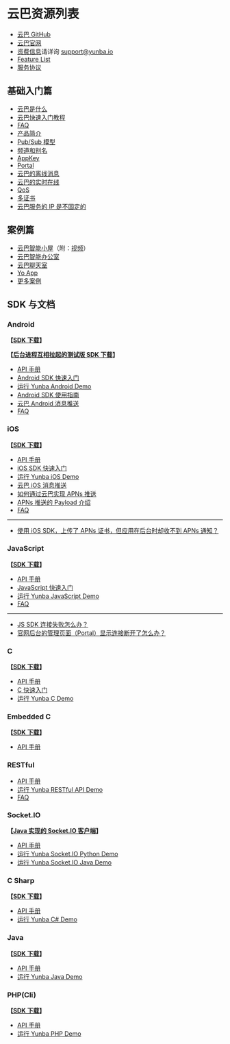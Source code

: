 # 云巴资源列表

- [云巴 GitHub](https://github.com/yunba)
- [云巴官网](http://yunba.io)
- [资费信息](http://yunba.io/pricing/)请详询 support@yunba.io
- [Feature List](https://github.com/yunba/kb/blob/master/feature_list.md)
- [服务协议](https://github.com/yunba/kb/blob/master/Terms.md)

## 基础入门篇
- [云巴是什么](https://github.com/yunba/kb/blob/master/云巴是什么.md)
- [云巴快速入门教程](https://github.com/yunba/kb/blob/master/%E4%BA%91%E5%B7%B4%E5%BF%AB%E9%80%9F%E5%85%A5%E9%97%A8%E6%95%99%E7%A8%8B.md)
- [FAQ](https://github.com/yunba/docs/blob/master/support/faq/faq.md)
- [产品简介](https://github.com/yunba/docs/blob/master/products/product_briefing.md)
- [Pub/Sub 模型](https://github.com/yunba/kb/blob/master/PubSub.md)
- [频道和别名](https://github.com/yunba/kb/blob/master/频道和别名.md)
- [AppKey](https://github.com/yunba/kb/blob/master/AppKey.md)
- [Portal](https://github.com/yunba/kb/blob/master/Portal.md)
- [云巴的离线消息](https://github.com/yunba/kb/blob/master/云巴的离线消息.md)
- [云巴的实时在线](https://github.com/yunba/kb/blob/master/Presence.md)
- [QoS](https://github.com/yunba/kb/blob/master/QoS.md)
- [多证书](https://github.com/yunba/kb/blob/master/%E5%A4%9A%E8%AF%81%E4%B9%A6.md)
- [云巴服务的 IP 是不固定的](https://github.com/yunba/kb/blob/master/%E4%BA%91%E5%B7%B4%E6%9C%8D%E5%8A%A1%E7%9A%84%20IP%20%E6%98%AF%E4%B8%8D%E5%9B%BA%E5%AE%9A%E7%9A%84.md)

## 案例篇
- [云巴智能小屋](https://github.com/yunbademo/yunba-smarthome)（附：[视频](http://www.tudou.com/programs/view/BYpGTDNi72E/)）
- [云巴智能办公室](https://github.com/shdxiang/yunba-smartoffice)
- [云巴聊天室](https://github.com/yunbademo/yunba-chatroom)
- [Yo App](https://github.com/yunbademo/YunBa-Yo)
- [更多案例](https://github.com/yunbademo)



## SDK 与文档

### Android
**【[SDK 下载](https://raw.githubusercontent.com/yunba/yunba-sdk-releases/master/Android/YunBa-Android-sdk-1.4.5.zip)】**

**【[后台进程互相拉起的测试版 SDK 下载](https://raw.githubusercontent.com/yunba/yunba-sdk-releases/master/Android/YunBa-Android-sdk-1.6.3.zip)】**
- [API 手册](https://github.com/yunba/docs/blob/master/Android_API_Reference.md)
- [Android SDK 快速入门](https://github.com/yunba/docs/blob/master/Android_Quick_Start.md)
- [运行 Yunba Android Demo](https://github.com/yunba/docs/blob/master/quickstart/demo/Demo_Android.md)
- [Android SDK 使用指南](https://github.com/yunba/docs/blob/master/sdk/Android_SDK_tutorial.md)
- [云巴 Android 消息推送](https://github.com/yunba/kb/blob/master/云巴%20Android%20消息推送.md)
- [FAQ](https://github.com/yunba/docs/blob/master/support/faq/faq.md#android-sdk)

### iOS
**【[SDK 下载](https://raw.githubusercontent.com/yunba/yunba-sdk-releases/master/iOS/YunBa-iOS-sdk-1.6.2.zip)】**
- [API 手册](https://github.com/yunba/docs/blob/master/iOS_API_Reference.md)
- [iOS SDK 快速入门](https://github.com/yunba/docs/blob/master/iOS_Quick_Start.md)
- [运行 Yunba iOS Demo](https://github.com/yunba/docs/blob/master/quickstart/demo/Demo_iOS.md)
- [云巴 iOS 消息推送](https://github.com/yunba/kb/blob/master/云巴%20iOS%20消息推送.md)
- [如何通过云巴实现 APNs 推送](https://github.com/yunba/kb/blob/master/如何通过云巴实现%20APNs%20推送.md)
- [APNs 推送的 Payload 介绍](https://github.com/yunba/kb/blob/master/APNs/Payload.md)
- [FAQ](https://github.com/yunba/docs/blob/master/support/faq/faq.md#ios-sdk)

---

- [使用 iOS SDK，上传了 APNs 证书，但应用在后台时却收不到 APNs 通知？](https://github.com/yunba/docs/blob/master/support/troubleshooting/iOS_APNs_error.md)


### JavaScript
**【[SDK 下载](https://github.com/yunba/yunba-javascript-sdk)】**
- [API 手册](https://github.com/yunba/docs/blob/master/Javascript_SDK.md#yunba-javascript-sdk-api)
- [JavaScript 快速入门](https://github.com/yunba/docs/blob/master/Javascript_SDK.md#yunba-javascript-sdk-使用文档)
- [运行 Yunba JavaScript Demo](https://github.com/yunba/docs/blob/master/quickstart/demo/Demo_JavaScript.md)
- [FAQ](https://github.com/yunba/docs/blob/master/support/faq/faq.md#javascript-sdk)

---

- [JS SDK 连接失败怎么办？](https://github.com/yunba/docs/blob/master/support/troubleshooting/JS_SDK_disconnect.md)
- [官网后台的管理页面（Portal）显示连接断开了怎么办？](https://github.com/yunba/docs/blob/master/support/troubleshooting/JS_SDK_disconnect.md)



### C
**【[SDK 下载](https://github.com/yunba/yunba-c-sdk)】**
- [API 手册](https://github.com/yunba/docs/blob/master/C-API.md)
- [C 快速入门](https://github.com/yunba/docs/blob/master/C_Quick_Start.md)
- [运行 Yunba C Demo](https://github.com/yunba/docs/blob/master/quickstart/demo/Demo_C.md)

### Embedded C
**【[SDK 下载](https://github.com/yunba/yunba-embedded-c-sdk)】**
- [API 手册](https://github.com/yunba/docs/blob/master/Embeded-C-API.md)

### RESTful
- [API 手册](https://github.com/yunba/docs/blob/master/restful_Quick_Start.md)
- [运行 Yunba RESTful API Demo](https://github.com/yunba/docs/blob/master/quickstart/demo/Demo_RESTful.md)
- [FAQ](https://github.com/yunba/docs/blob/master/support/faq/faq.md#restful-api)

### Socket.IO
**【[Java 实现的 Socket.IO 客户端](https://github.com/yunba/yunba-socket.io-java-sdk)】**
- [API 手册](https://github.com/yunba/docs/blob/master/socket.io_API.md)
- [运行 Yunba Socket.IO Python Demo](https://github.com/yunba/docs/blob/master/quickstart/demo/Demo_SocketIO_Python.md)
- [运行 Yunba Socket.IO Java Demo](https://github.com/yunba/docs/blob/master/quickstart/demo/Demo_SocketIO_Java.md)

### C Sharp
**【[SDK 下载](https://github.com/yunba/yunba-csharp-sdk)】**
- [API 手册](https://github.com/yunba/yunba-csharp-sdk/blob/master/README.md)
- [运行 Yunba C# Demo](https://github.com/yunba/docs/blob/master/quickstart/demo/Demo_CSharp.md)

### Java
**【[SDK 下载](https://github.com/yunba/yunba-java-sdk)】**
- [API 手册](https://github.com/yunba/docs/blob/master/Java_API_Reference.md)
- [运行 Yunba Java Demo](https://github.com/yunba/docs/blob/master/quickstart/demo/Demo_Java.md)

### PHP(Cli)
**【[SDK 下载](https://github.com/yunba/yunba-php-sdk)】**
- [API 手册](https://github.com/yunba/yunba-php-sdk/blob/master/README.md)
- [运行 Yunba PHP Demo](https://github.com/yunba/docs/blob/master/quickstart/demo/Demo_PHP.md)




